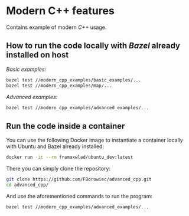 # Modern C++ features

Contains example of modern *C++* usage.

## How to run the code locally with *Bazel* already installed on host

*Basic examples:*

```bash
bazel test //modern_cpp_examples/basic_examples/...
bazel test //modern_cpp_examples/map/...
```

*Advanced examples:*

```bash
bazel test //modern_cpp_examples/advanced_examples/...
```

## Run the code inside a container

You can use the following Docker image to instantiate a container locally with Ubuntu and Bazel already installed:

```bash
docker run -it --rm framaxwlad/ubuntu_dev:latest
```

There you can simply clone the repository:

```bash
git clone https://github.com/FBorowiec/advanced_cpp.git
cd advanced_cpp/
```

And use the aforementioned commands to run the program:

```bash
bazel test //modern_cpp_examples/advanced_examples/...
```
